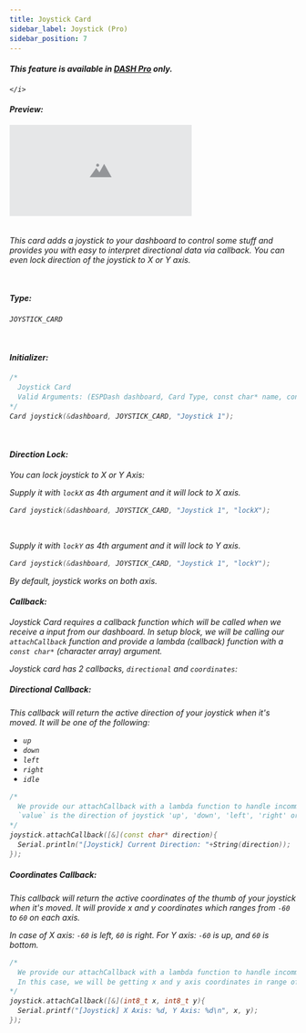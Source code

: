 ```yaml
---
title: Joystick Card
sidebar_label: Joystick (Pro)
sidebar_position: 7
---
```


<div className="pro-label">
    <i>
        <h4 style={{ fontWeight: '500', marginBottom: 5 }}>
             This feature is available in <a target="_blank" style={{ color: "red" }} href="https://espdash.pro">DASH Pro</a> only.
        </h4>
         
    </i>
</div>


#### Preview:

<img src="/img/v4/placeholder.png" width="320px" alt="Preview" />

<br/>
<br/>

This card adds a joystick to your dashboard to control some stuff and provides you with easy to interpret directional data via callback. You can even lock direction of the joystick to X or Y axis.

<br/>

#### Type:
`JOYSTICK_CARD`

<br/>

#### Initializer:
```cpp
/* 
  Joystick Card
  Valid Arguments: (ESPDash dashboard, Card Type, const char* name, const char* directionLock (optional) )
*/
Card joystick(&dashboard, JOYSTICK_CARD, "Joystick 1");
```

<br/>

#### Direction Lock:

You can lock joystick to X or Y Axis:

Supply it with `lockX` as 4th argument and it will lock to X axis.

```cpp
Card joystick(&dashboard, JOYSTICK_CARD, "Joystick 1", "lockX");
```
<br/>

Supply it with `lockY` as 4th argument and it will lock to Y axis.
```cpp
Card joystick(&dashboard, JOYSTICK_CARD, "Joystick 1", "lockY");
```

By default, joystick works on both axis.




#### Callback:
Joystick Card requires a callback function which will be called when we receive a input from our dashboard. In setup block, we will be calling our `attachCallback` function and provide a lambda (callback) function with a `const char*` (character array) argument.

Joystick card has 2 callbacks, `directional` and `coordinates`:

##### Directional Callback:

This callback will return the active direction of your joystick when it's moved. It will be one of the following:
- `up`
- `down`
- `left`
- `right`
- `idle`

```cpp
/*
  We provide our attachCallback with a lambda function to handle incomming data
  `value` is the direction of joystick 'up', 'down', 'left', 'right' or 'idle'
*/
joystick.attachCallback([&](const char* direction){
  Serial.println("[Joystick] Current Direction: "+String(direction));
});
```


##### Coordinates Callback:

This callback will return the active coordinates of the thumb of your joystick when it's moved. It will provide x and y coordinates which ranges from `-60` to `60` on each axis.

In case of X axis: `-60` is left, `60` is right.
For Y axis: `-60` is up, and `60` is bottom.

```cpp
/*
  We provide our attachCallback with a lambda function to handle incomming data.
  In this case, we will be getting x and y axis coordinates in range of -60 to 60
*/
joystick.attachCallback([&](int8_t x, int8_t y){
  Serial.printf("[Joystick] X Axis: %d, Y Axis: %d\n", x, y);
});
```

<br/>
<br/>
